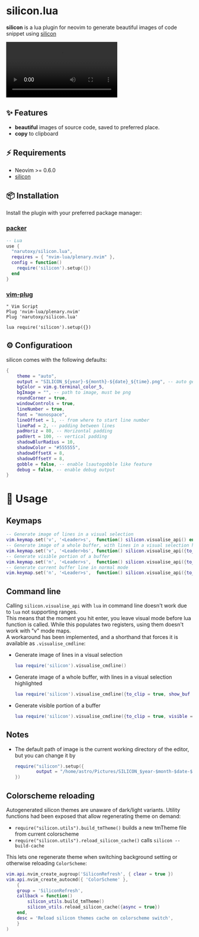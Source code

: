 # silicon.lua

**silicon** is a lua plugin for neovim to generate beautiful images of code snippet using [silicon](https://github.com/aloxaf/silicon)

<video src = "https://user-images.githubusercontent.com/79555780/198016165-7a47ac6c-e329-4025-8d66-f9b34bd52658.mp4"></video>

## ✨ Features

- **beautiful** images of source code, saved to preferred place.
- **copy** to clipboard

## ⚡️ Requirements

- Neovim >= 0.6.0
- [silicon](https://github.com/aloxaf/silicon)

## 📦 Installation

Install the plugin with your preferred package manager:

### [packer](https://github.com/wbthomason/packer.nvim)

```lua
-- Lua
use {
  "narutoxy/silicon.lua",
  requires = { "nvim-lua/plenary.nvim" },
  config = function()
    require('silicon').setup({})
  end
}
```

### [vim-plug](https://github.com/junegunn/vim-plug)

```vim
" Vim Script
Plug 'nvim-lua/plenary.nvim'
Plug 'narutoxy/silicon.lua'

lua require('silicon').setup({})
```

## ⚙️ Configuratioon

silicon comes with the following defaults:

```lua
{
	theme = "auto",
	output = "SILICON_${year}-${month}-${date}_${time}.png", -- auto generate file name based on time (absolute or relative to cwd)
	bgColor = vim.g.terminal_color_5,
	bgImage = "", -- path to image, must be png
	roundCorner = true,
	windowControls = true,
	lineNumber = true,
	font = "monospace",
	lineOffset = 1, -- from where to start line number
	linePad = 2, -- padding between lines
	padHoriz = 80, -- Horizontal padding
	padVert = 100, -- vertical padding
	shadowBlurRadius = 10,
	shadowColor = "#555555",
	shadowOffsetX = 8,
	shadowOffsetY = 8,
	gobble = false, -- enable lsautogobble like feature
	debug = false, -- enable debug output
}
```

# 🚀 Usage

## Keymaps

```lua
-- Generate image of lines in a visual selection
vim.keymap.set('v', '<Leader>s',  function() silicon.visualise_api() end )
-- Generate image of a whole buffer, with lines in a visual selection highlighted
vim.keymap.set('v', '<Leader>bs', function() silicon.visualise_api({to_clip = true, show_buf = true}) end )
-- Generate visible portion of a buffer
vim.keymap.set('n', '<Leader>s',  function() silicon.visualise_api({to_clip = true, visible = true}) end )
-- Generate current buffer line in normal mode
vim.keymap.set('n', '<Leader>s',  function() silicon.visualise_api({to_clip = true}) end )
```

## Command line

Calling `silicon.visualise_api` with `lua` in command line doesn't work due to `lua` not supporting ranges.  
This means that the moment you hit enter, you leave visual mode before lua function is called. While this populates two registers, using them doesn't work with "v" mode maps.  
A workaround has been implemented, and a shorthand that forces it is available as `.visualise_cmdline`:

- Generate image of lines in a visual selection

  ```lua
  lua require('silicon').visualise_cmdline()
  ```

- Generate image of a whole buffer, with lines in a visual selection highlighted

  ```lua
  lua require('silicon').visualise_cmdline({to_clip = true, show_buf = true})
  ```

- Generate visible portion of a buffer

  ```lua
  lua require('silicon').visualise_cmdline({to_clip = true, visible = true})
  ```

## Notes

- The default path of image is the current working directory of the editor, but you can change it by

  ```lua
  require("silicon").setup({
          output = "/home/astro/Pictures/SILICON_$year-$month-$date-$time.png"),
  })
  ```

## Colorscheme reloading

Autogenerated silicon themes are unaware of dark/light variants.
Utility functions had been exposed that allow regenerating theme on demand:

- `require("silicon.utils").build_tmTheme()` builds a new tmTheme file from current colorscheme
- `require("silicon.utils").reload_silicon_cache()` calls `silicon --build-cache`

This lets one regenerate theme when switching background setting or otherwise reloading `ColorScheme`:

```lua
vim.api.nvim_create_augroup('SiliconRefresh', { clear = true })
vim.api.nvim_create_autocmd({ 'ColorScheme' },
	{
	group = 'SiliconRefresh',
	callback = function()
		silicon_utils.build_tmTheme()
		silicon_utils.reload_silicon_cache({async = true})
	end,
	desc = 'Reload silicon themes cache on colorscheme switch',
	}
)
```
